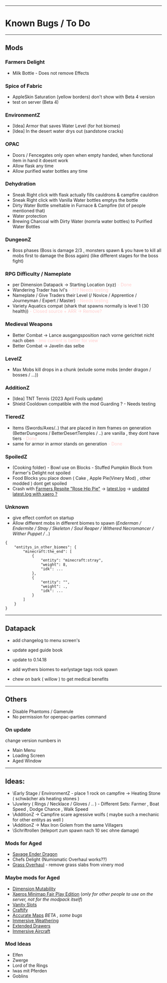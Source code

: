 *****
# Known Bugs / To Do
*****
## Mods

### Farmers Delight
- Milk Bottle - Does not remove Effects

### Spice of Fabric
- AppleSkin Saturation (yellow borders) don't show with Beta 4 version
- test on server (Beta 4)

### EnvironmentZ
- [Idea] Armor that saves Water Level \(for hot biomes)
- [Idea] In the desert water drys out \(sandstone cracks)

### OPAC
- Doors / Fencegates only open when empty handed, when functional item in hand it doesnt work
- Allow flask any time
- Allow purified water bottles any time

### Dehydration
- Sneak Right click with flask actually fills cauldrons & campfire cauldron
- Sneak Right click with Vanilla Water bottles emptys the bottle
- Dirty Water Bottle smeltable in Furnace & Campfire (lot of people mentioned that)
- Water protection 
- Brewing Charcoal with Dirty Water (nomrla water bottles) to Purified Water Bottles

### DungeonZ
- Boss phases (Boss is damage 2/3 , monsters spawn & you have to kill all mobs first to damage the Boss again) (like different stages for the boss fight)

### RPG Difficulty / Nameplate

- per Dimension Datapack -> Starting Location (xyz) <span style="color:#FFCCCB"> - Done </span>
- Wandering Trader has lvl's <span style="color:#FFCCCB"> - ??? Needs testing </span>
- Nameplate / Give Traders their Level (/ Novice / Apprentice / Journeyman / Expert / Master) <span style="color:#FFCCCB"> - Needs testing </span>
- Variety Aquatics compat (shark that spawns normally is level 1 (30 health)) <span style="color:#FFCCCB"> - Closed source + ARR -> Remove? </span>

### Medieval Weapons
- Better Combat -> Lance ausgangsposition nach vorne gerichtet nicht nach oben <span style="color:#FFCCCB"> - Imo current is better for view </span>
- Better Combat -> Javelin das selbe

### LevelZ
- Max Mobs kill drops in a chunk (exlude some mobs (ender dragon / bosses / ...))

### AdditionZ
- [Idea] TNT Tennis (2023 April Fools update)
- Shield Cooldown compatible with the mod Guarding ? - Needs testing

### TieredZ
- Items (Swords/Axes/..) that are placed in item frames on generation (BetterDungeons / BetterDesertTemples / ..) are vanilla , they dont have tiers <span style="color:#FFCCCB"> - Done </span>
- same for armor in armor stands on generation <span style="color:#FFCCCB"> - Done </span>

### SpoiledZ
- \(Cooking folder) - Bowl use on Blocks - Stuffed Pumpkin Block from Farmer's Delight not spoiled
- Food Blocks you place down ( Cake , Apple Pie(Vinery Mod) , other modded ) dont get spoiled
- Crash with [Farmers Respite "Rose Hip Pie"](https://beta.curseforge.com/minecraft/mc-mods/farmers-respite-fabric) -> [latest.log](https://gist.github.com/SpigotDE/1d055f0e746194d5c284b9ef9bd99ef7) -> [updated latest.log with xaero ?](https://gist.github.com/SpigotDE/67ff7c6e4791a89cce6aa7342dce8d23)

### Unknown
- give effect comfort on startup
- Allow different mobs in different biomes to spawn \(*Enderman / Endermite / Stray / Skeleton / Soul Reaper / Withered Necromancer / Wither Puppet / ..*)

```
{
    "entitys_in_other_biomes": {
        "minecraft:the_end": [
            {
                "entity": "minecraft:stray",
                "weight": 8,
                "idk": ...
            },
            {
                "entity": "",
                "weight": .,
                "idk": ...
            }
        ]
    }
}
```
*****
## Datapack

- add changelog to menu screen's

- update aged guide book

- update to 0.14.18

- add wythers biomes to earlystage tags rock spawn

- chew on bark ( willow ) to get medical benefits

*****
## Others

- Disable Phantoms / Gamerule
- No permission for openpac-parties command

### On update

change version numbers in
- Main Menu
- Loading Screen
- Aged Window

*****
## Ideas:

- \Early Stage / EnvironmentZ - place 1 rock on campfire -> Heating Stone ( schwächer als heating stones )
- \Juwlery ( Rings / Necklace / Gloves / .. ) - Different Sets: Farmer , Boat Speed , Dodge Chance , Walk Speed
- \AdditionZ -> Campfire scare agressive wolfs ( maybe such a mechanic for other entitys as well )
- \AdditionZ -> Max Iron Golem from the same Villagers
- \Schriftrollen (teleport zum spawn nach 10 sec ohne damage)

### Mods for Aged

- [Savage Ender Dragon](https://beta.curseforge.com/minecraft/mc-mods/savage-ender-dragon)
- Chefs Delight \(Numismatic Overhaul works??)
- [Grass Overhaul](https://www.curseforge.com/minecraft/mc-mods/grass-overhaul) - remove grass slabs from vinery mod

### Maybe mods for Aged
- [Dimension Mutability](https://beta.curseforge.com/minecraft/mc-mods/dimension-mutability)
- [Xaeros Minimap Fair Play Edition](https://beta.curseforge.com/minecraft/mc-mods/xaeros-minimap-fair-play-edition) (*only for other people to use on the server, not for the modpack itself*)
- [Vanity Slots](https://beta.curseforge.com/minecraft/mc-mods/vanityslots)
- [Craftify](https://www.curseforge.com/minecraft/mc-mods/craftify)
- [Accurate Maps](https://www.curseforge.com/minecraft/mc-mods/accurate-maps) *BETA , some bugs*
- [Immersive Weathering](https://www.curseforge.com/minecraft/mc-mods/immersive-weathering-fabric)
- [Extended Drawers](https://beta.curseforge.com/minecraft/mc-mods/extended-drawers)
- [Immersive Aircraft](https://beta.curseforge.com/minecraft/mc-mods/immersive-aircraft)

### Mod Ideas

- Elfen
- Zwerge
- Lord of the Rings
- Iwas mit Pferden
- Goblins
